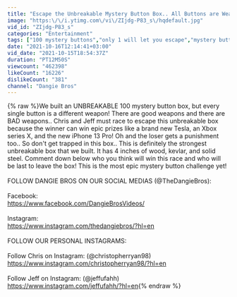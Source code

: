 ```yaml
---
title: "Escape the Unbreakable Mystery Button Box.. All Buttons are Weapons!"
image: "https:\/\/i.ytimg.com\/vi\/ZIjdg-P83_s\/hqdefault.jpg"
vid_id: "ZIjdg-P83_s"
categories: "Entertainment"
tags: ["100 mystery buttons","only 1 will let you escape","mystery button box"]
date: "2021-10-16T12:14:41+03:00"
vid_date: "2021-10-15T18:54:37Z"
duration: "PT12M50S"
viewcount: "462398"
likeCount: "16226"
dislikeCount: "381"
channel: "Dangie Bros"
---
```

{% raw %}We built an UNBREAKABLE 100 mystery button box, but every single button is a different weapon! There are good weapons and there are BAD weapons.. Chris and Jeff must race to escape this unbreakable box because the winner can win epic prizes like a brand new Tesla, an Xbox series X, and the new iPhone 13 Pro! Oh and the loser gets a punishment too.. So don't get trapped in this box.. This is definitely the strongest unbreakable box that we built. It has 4 inches of wood, kevlar, and solid steel. Comment down below who you think will win this race and who will be last to leave the box! This is the most epic mystery button challenge yet!<br /><br />FOLLOW DANGIE BROS ON OUR SOCIAL MEDIAS (@TheDangieBros):<br /><br />Facebook:<br /><a rel="nofollow" target="blank" href="https://www.facebook.com/DangieBrosVideos/">https://www.facebook.com/DangieBrosVideos/</a><br /><br />Instagram:<br /><a rel="nofollow" target="blank" href="https://www.instagram.com/thedangiebros/?hl=en">https://www.instagram.com/thedangiebros/?hl=en</a><br /><br />FOLLOW OUR PERSONAL INSTAGRAMS:<br /><br />Follow Chris on Instagram: (@christopherryan98)<br /><a rel="nofollow" target="blank" href="https://www.instagram.com/christopherryan98/?hl=en">https://www.instagram.com/christopherryan98/?hl=en</a><br /><br />Follow Jeff on Instagram: (@jeffufahh)<br /><a rel="nofollow" target="blank" href="https://www.instagram.com/jeffufahh/?hl=en">https://www.instagram.com/jeffufahh/?hl=en</a>{% endraw %}
